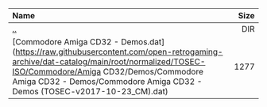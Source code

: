 |Name|Size|
|:---|---:|
|[..](../index.html)|DIR|
|[Commodore Amiga CD32 - Demos.dat](https://raw.githubusercontent.com/open-retrogaming-archive/dat-catalog/main/root/normalized/TOSEC-ISO/Commodore/Amiga CD32/Demos/Commodore Amiga CD32 - Demos/Commodore Amiga CD32 - Demos (TOSEC-v2017-10-23_CM).dat)|1277|
